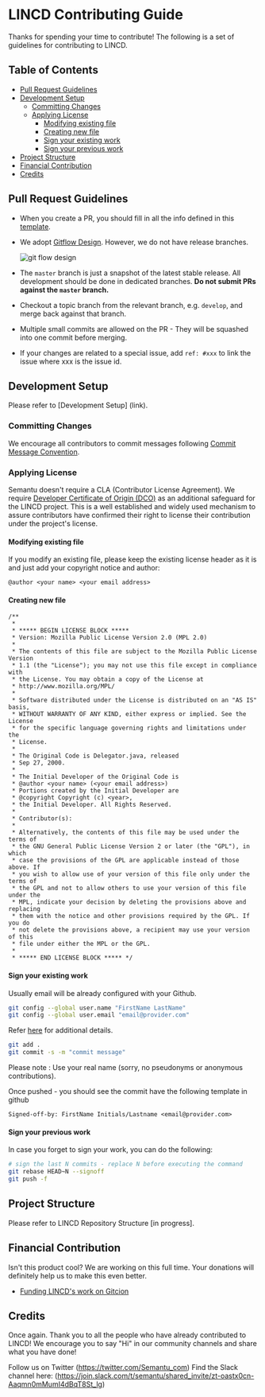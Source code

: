 # LINCD Contributing Guide

Thanks for spending your time to contribute! The following is a set of guidelines for contributing to LINCD.

## Table of Contents

- [Pull Request Guidelines](#pull-request-guidelines)
- [Development Setup](#development-setup)
  - [Committing Changes](#committing-changes)
  - [Applying License](#applying-license)
    - [Modifying existing file](#modifying-existing-file)
    - [Creating new file](#creating-new-file)
    - [Sign your existing work](#sign-your-existing-work)
    - [Sign your previous work](#sign-your-previous-work)
- [Project Structure](#project-structure)
- [Financial Contribution](#financial-contribution)
- [Credits](#credits)

## Pull Request Guidelines

- When you create a PR, you should fill in all the info defined in this [template](https://github.com/Semantu/lincd/.github/pull_request_template).

- We adopt [Gitflow Design](https://www.atlassian.com/git/tutorials/comparing-workflows/gitflow-workflow). However, we do not have release branches.

  ![git flow design](https://wac-cdn.atlassian.com/dam/jcr:cc0b526e-adb7-4d45-874e-9bcea9898b4a/04%20Hotfix%20branches.svg?cdnVersion=176)

- The `master` branch is just a snapshot of the latest stable release. All development should be done in dedicated branches.
  **Do not submit PRs against the `master` branch.**

- Checkout a topic branch from the relevant branch, e.g. `develop`, and merge back against that branch.

- Multiple small commits are allowed on the PR - They will be squashed into one commit before merging.

- If your changes are related to a special issue, add `ref: #xxx` to link the issue where xxx is the issue id.

## Development Setup

Please refer to [Development Setup] (link).

### Committing Changes

We encourage all contributors to commit messages following [Commit Message Convention](./COMMIT_CONVENTION.md).

### Applying License

Semantu doesn't require a CLA (Contributor License Agreement).
We require [Developer Certificate of Origin (DCO)](https://github.com/Semantu/lincd/.github/developer-certificate-of-origin) as an additional safeguard
for the LINCD project. This is a well established and widely used
mechanism to assure contributors have confirmed their right to license
their contribution under the project's license.

#### Modifying existing file

If you modify an existing file, please keep the existing license header as
it is and just add your copyright notice and author:

```
@author <your name> <your email address>
```

#### Creating new file

```
/**
 *
 * ***** BEGIN LICENSE BLOCK *****
 * Version: Mozilla Public License Version 2.0 (MPL 2.0)
 *
 * The contents of this file are subject to the Mozilla Public License Version
 * 1.1 (the "License"); you may not use this file except in compliance with
 * the License. You may obtain a copy of the License at
 * http://www.mozilla.org/MPL/
 *
 * Software distributed under the License is distributed on an "AS IS" basis,
 * WITHOUT WARRANTY OF ANY KIND, either express or implied. See the License
 * for the specific language governing rights and limitations under the
 * License.
 *
 * The Original Code is Delegator.java, released
 * Sep 27, 2000.
 *
 * The Initial Developer of the Original Code is
 * @author <your name> (<your email address>)
 * Portions created by the Initial Developer are
 * @copyright Copyright (c) <year>,
 * the Initial Developer. All Rights Reserved.
 *
 * Contributor(s):
 *
 * Alternatively, the contents of this file may be used under the terms of
 * the GNU General Public License Version 2 or later (the "GPL"), in which
 * case the provisions of the GPL are applicable instead of those above. If
 * you wish to allow use of your version of this file only under the terms of
 * the GPL and not to allow others to use your version of this file under the
 * MPL, indicate your decision by deleting the provisions above and replacing
 * them with the notice and other provisions required by the GPL. If you do
 * not delete the provisions above, a recipient may use your version of this
 * file under either the MPL or the GPL.
 *
 * ***** END LICENSE BLOCK ***** */
```

#### Sign your existing work

Usually email will be already configured with your Github.

```bash
git config --global user.name "FirstName LastName"
git config --global user.email "email@provider.com"
```

Refer [here](https://support.atlassian.com/bitbucket-cloud/docs/configure-your-dvcs-username-for-commits/) for additional details.

```bash
git add .
git commit -s -m "commit message"
```

Please note : Use your real name (sorry, no pseudonyms or anonymous contributions).

Once pushed - you should see the commit have the following template in github

```
Signed-off-by: FirstName Initials/Lastname <email@provider.com>
```

#### Sign your previous work

In case you forget to sign your work, you can do the following:

```bash
# sign the last N commits - replace N before executing the command
git rebase HEAD~N --signoff
git push -f
```

## Project Structure

Please refer to LINCD Repository Structure [in progress].

## Financial Contribution

Isn't this product cool? We are working on this full time. Your donations will definitely help us to make this even better.

- [Funding LINCD's work on Gitcion](https://gitcoin.co/grants/4932/introducing-lincd-linked-interoperable-code-data)

## Credits

Once again. Thank you to all the people who have already contributed to LINCD! We encourage you to say "Hi" in our community channels and share what you have done!

Follow us on Twitter (https://twitter.com/Semantu_com)
Find the Slack channel here: (https://join.slack.com/t/semantu/shared_invite/zt-oastx0cn-Aaqmn0mMumI4dBqT8St_lg)
